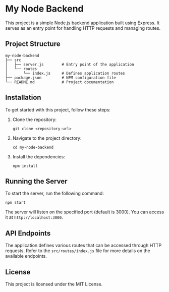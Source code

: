 # My Node Backend

This project is a simple Node.js backend application built using Express. It serves as an entry point for handling HTTP requests and managing routes.

## Project Structure

```
my-node-backend
├── src
│   ├── server.js        # Entry point of the application
│   └── routes
│       └── index.js     # Defines application routes
├── package.json         # NPM configuration file
└── README.md            # Project documentation
```

## Installation

To get started with this project, follow these steps:

1. Clone the repository:
   ```
   git clone <repository-url>
   ```

2. Navigate to the project directory:
   ```
   cd my-node-backend
   ```

3. Install the dependencies:
   ```
   npm install
   ```

## Running the Server

To start the server, run the following command:
```
npm start
```

The server will listen on the specified port (default is 3000). You can access it at `http://localhost:3000`.

## API Endpoints

The application defines various routes that can be accessed through HTTP requests. Refer to the `src/routes/index.js` file for more details on the available endpoints.

## License

This project is licensed under the MIT License.